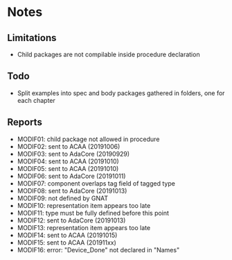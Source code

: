 # Notes

## Limitations

- Child packages are not compilable inside procedure declaration


## Todo

- Split examples into spec and body packages gathered in folders, one for each chapter


## Reports

- MODIF01: child package not allowed in procedure
- MODIF02: sent to ACAA (20191006)
- MODIF03: sent to AdaCore (20190929)
- MODIF04: sent to ACAA (20191010)
- MODIF05: sent to ACAA (20191010)
- MODIF06: sent to AdaCore (20191011)
- MODIF07: component overlaps tag field of tagged type
- MODIF08: sent to AdaCore (20191013)
- MODIF09: not defined by GNAT
- MODIF10: representation item appears too late
- MODIF11: type must be fully defined before this point
- MODIF12: sent to AdaCore (20191013)
- MODIF13: representation item appears too late
- MODIF14: sent to ACAA (20191015)
- MODIF15: sent to ACAA (201911xx)
- MODIF16: error: "Device_Done" not declared in "Names"
